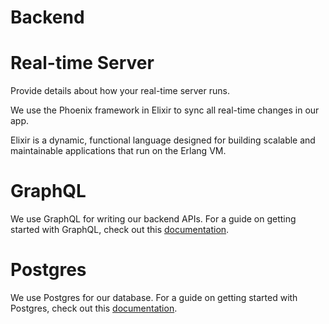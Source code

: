 # Backend

# Real-time Server

Provide details about how your real-time server runs.

We use the Phoenix framework in Elixir to sync all real-time changes in our app. 

Elixir is a dynamic, functional language designed for building scalable and maintainable applications that run on the Erlang VM. 

# GraphQL

We use GraphQL for writing our backend APIs. For a guide on getting started with GraphQL, check out this [documentation](https://graphql.org/learn/). 

# Postgres

We use Postgres for our database. For a guide on getting started with Postgres, check out this [documentation](https://www.postgresql.org/docs/manuals/).